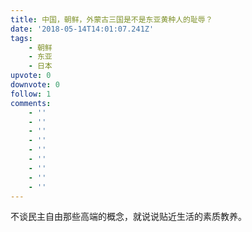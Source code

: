 ```yaml
---
title: 中国，朝鲜，外蒙古三国是不是东亚黄种人的耻辱？
date: '2018-05-14T14:01:07.241Z'
tags:
    - 朝鲜
    - 东亚
    - 日本
upvote: 0
downvote: 0
follow: 1
comments:
    - ''
    - ''
    - ''
    - ''
    - ''
    - ''
    - ''
    - ''
    - ''
---
```


不谈民主自由那些高端的概念，就说说贴近生活的素质教养。

